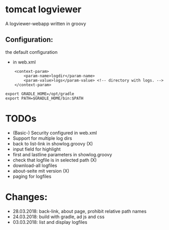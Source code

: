 tomcat logviewer
=========================================

A logviewer-webapp written in groovy


Configuration:
----------------

the default configuration 

* in web.xml

```
    <context-param>
        <param-name>logdir</param-name>
        <param-value>logs</param-value> <!-- directory with logs. -->
    </context-param>
```

```
export GRADLE_HOME=/opt/gradle
export PATH=$GRADLE_HOME/bin:$PATH
```


TODOs
=========================================

* (Basic-) Security configured in web.xml
* Support for multiple log dirs
* back to list-link in showlog.groovy (X)
* input field for highlight
* first and lastline parameters in showlog.groovy
* check that logfile is in selected path (X)
* download-all logfiles
* about-seite mit version (X)
* paging for logfiles

Changes:
=========================================

* 28.03.2018:  back-link, about page, prohibit relative path names
* 24.03.2018:  build with gradle,  ad js and css
* 03.03.2018:  list and display logfiles  

